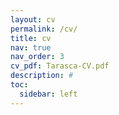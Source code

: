 ```yaml
---
layout: cv
permalink: /cv/
title: cv
nav: true
nav_order: 3
cv_pdf: Tarasca-CV.pdf
description: #
toc:
  sidebar: left
---
```

